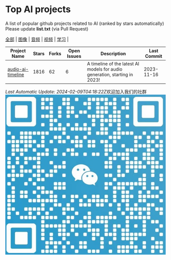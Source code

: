 # Top AI projects
A list of popular github projects related to AI (ranked by stars automatically)
Please update **list.txt** (via Pull Request)

<a href="./README.md">全部</a> |   <a href="./READMEpicture.md">图像</a> |   <a href="./READMEaudio.md">音频</a> | <a href="./READMEvideo.md">视频</a> | <a href="./READMElearn.md">学习</a> | 

| Project Name | Stars | Forks | Open Issues | Description | Last Commit |
| ------------ | ----- | ----- | ----------- | ----------- | ----------- |
| [audio-ai-timeline](https://github.com/archinetai/audio-ai-timeline) | 1816 | 62 | 6 | A timeline of the latest AI models for audio generation, starting in 2023! | 2023-11-16 |

*Last Automatic Update: 2024-02-09T04:18:22Z*欢迎加入我们的社群 ![](https://raw.githubusercontent.com/mouuii/picture/master/weichat.jpg) 